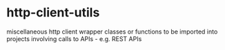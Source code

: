 # http-client-utils
miscellaneous http client wrapper classes or functions to be imported into projects involving calls to APIs - e.g. REST APIs
